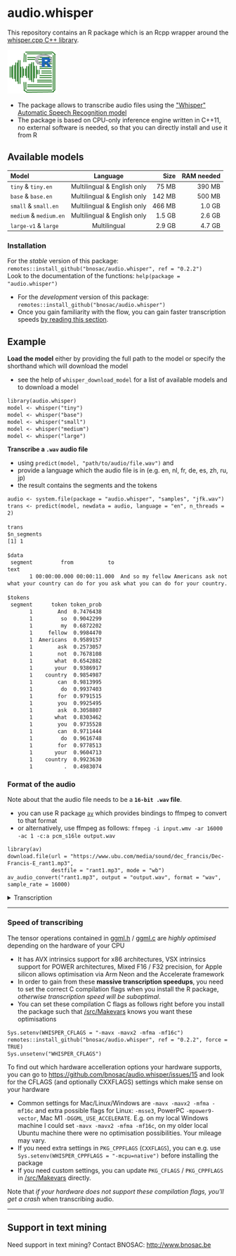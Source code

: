 # audio.whisper

This repository contains an R package which is an Rcpp wrapper around the [whisper.cpp C++ library](https://github.com/ggerganov/whisper.cpp).

![](tools/logo-audio-whisper-x100.png)

- The package allows to transcribe audio files using the ["Whisper" Automatic Speech Recognition model](https://github.com/openai/whisper)
- The package is based on CPU-only inference engine written in C++11, no external software is needed, so that you can directly install and use it from R

## Available models

| Model                  | Language                    |  Size  | RAM needed |
|:-----------------------|:---------------------------:|-------:|-----------:|
| `tiny` & `tiny.en`     | Multilingual & English only | 75 MB  | 390 MB     |
| `base` & `base.en`     | Multilingual & English only | 142 MB | 500 MB     |
| `small` & `small.en`   | Multilingual & English only | 466 MB | 1.0 GB     |
| `medium` & `medium.en` | Multilingual & English only | 1.5 GB | 2.6 GB     |
| `large-v1` & `large`   | Multilingual                | 2.9 GB | 4.7 GB     |

### Installation

For the *stable* version of this package: `remotes::install_github("bnosac/audio.whisper", ref = "0.2.2")` <br>
Look to the documentation of the functions: `help(package = "audio.whisper")`

- For the *development* version of this package: `remotes::install_github("bnosac/audio.whisper")`
- Once you gain familiarity with the flow, you can gain faster transcription speeds [by reading this section](#speed-of-transcribing).

## Example

**Load the model** either by providing the full path to the model or specify the shorthand which will download the model
  - see the help of `whisper_download_model` for a list of available models and to download a model

```{r}
library(audio.whisper)
model <- whisper("tiny")
model <- whisper("base")
model <- whisper("small")
model <- whisper("medium")
model <- whisper("large")
```

**Transcribe a `.wav` audio file** 
  - using `predict(model, "path/to/audio/file.wav")` and 
  - provide a language which the audio file is in (e.g. en, nl, fr, de, es, zh, ru, jp)
  - the result contains the segments and the tokens

```{r}
audio <- system.file(package = "audio.whisper", "samples", "jfk.wav")
trans <- predict(model, newdata = audio, language = "en", n_threads = 2)

trans
$n_segments
[1] 1

$data
 segment         from           to                                                                                                       text
       1 00:00:00.000 00:00:11.000  And so my fellow Americans ask not what your country can do for you ask what you can do for your country.

$tokens
 segment      token token_prob
       1        And  0.7476438
       1         so  0.9042299
       1         my  0.6872202
       1     fellow  0.9984470
       1  Americans  0.9589157
       1        ask  0.2573057
       1        not  0.7678108
       1       what  0.6542882
       1       your  0.9386917
       1    country  0.9854987
       1        can  0.9813995
       1         do  0.9937403
       1        for  0.9791515
       1        you  0.9925495
       1        ask  0.3058807
       1       what  0.8303462
       1        you  0.9735528
       1        can  0.9711444
       1         do  0.9616748
       1        for  0.9778513
       1       your  0.9604713
       1    country  0.9923630
       1          .  0.4983074
```

### Format of the audio

Note about that the audio file needs to be a **`16-bit .wav` file**. 

  - you can use R package [`av`](https://cran.r-project.org/package=av) which provides bindings to ffmpeg to convert to that format 
  - or alternatively, use ffmpeg as follows: `ffmpeg -i input.wmv -ar 16000 -ac 1 -c:a pcm_s16le output.wav`

```{r}
library(av)
download.file(url = "https://www.ubu.com/media/sound/dec_francis/Dec-Francis-E_rant1.mp3", 
              destfile = "rant1.mp3", mode = "wb")
av_audio_convert("rant1.mp3", output = "output.wav", format = "wav", sample_rate = 16000)
```

<details>
  <summary>Transcription</summary>
  
  ```{r}
  trans <- predict(model, newdata = "output.wav", language = "en", 
                   duration = 30 * 1000, offset = 7 * 1000, 
                   token_timestamps = TRUE)
  trans
$n_segments
[1] 11

$data
 segment         from           to                                                             text
       1 00:00:07.000 00:00:09.000                                             Look at the picture.
       2 00:00:09.000 00:00:11.000                                                   See the skull.
       3 00:00:11.000 00:00:13.000                                        The part of bone removed.
       4 00:00:13.000 00:00:16.000                     The master race Frankenstein radio controls.
       5 00:00:16.000 00:00:18.000                           The brain thoughts broadcasting radio.
       6 00:00:18.000 00:00:21.000        The eyesight television. The Frankenstein earphone radio.
       7 00:00:21.000 00:00:25.000  The threshold brain wash radio. The latest new skull reforming.
       8 00:00:25.000 00:00:28.000                            To contain all Frankenstein controls.
       9 00:00:28.000 00:00:31.000                     Even in thin skulls of white pedigree males.
      10 00:00:31.000 00:00:34.000                                   Visible Frankenstein controls.
      11 00:00:34.000 00:00:37.000            The synthetic nerve radio, directional and an alloop.

$tokens
 segment         token token_prob   token_from     token_to
       1          Look  0.4281234 00:00:07.290 00:00:07.420
       1            at  0.9485379 00:00:07.420 00:00:07.620
       1           the  0.9758387 00:00:07.620 00:00:07.940
       1       picture  0.9734664 00:00:08.150 00:00:08.580
       1             .  0.9688568 00:00:08.680 00:00:08.910
       2           See  0.9847929 00:00:09.000 00:00:09.420
       2           the  0.7588121 00:00:09.420 00:00:09.840
       2         skull  0.9989663 00:00:09.840 00:00:10.310
       2             .  0.9548351 00:00:10.550 00:00:11.000
       3           The  0.9914295 00:00:11.000 00:00:11.170
       3          part  0.9789217 00:00:11.560 00:00:11.600
       3            of  0.9958754 00:00:11.600 00:00:11.770
       3          bone  0.9759618 00:00:11.770 00:00:12.030
       3       removed  0.9956936 00:00:12.190 00:00:12.710
       3             .  0.9965582 00:00:12.710 00:00:12.940
       4           The  0.9923794 00:00:13.000 00:00:13.210
       4        master  0.9875370 00:00:13.350 00:00:13.640
       4          race  0.9803119 00:00:13.640 00:00:13.930
       4       Franken  0.9982004 00:00:13.930 00:00:14.440
       4         stein  0.9998384 00:00:14.440 00:00:14.800
       4         radio  0.9780943 00:00:14.800 00:00:15.160
       4      controls  0.9893969 00:00:15.160 00:00:15.700
       4             .  0.9796444 00:00:15.750 00:00:16.000
       5           The  0.9870584 00:00:16.000 00:00:16.140
       5         brain  0.9964160 00:00:16.330 00:00:16.430
       5      thoughts  0.9657190 00:00:16.490 00:00:16.870
       5  broadcasting  0.9860524 00:00:16.870 00:00:17.530
       5         radio  0.9439469 00:00:17.530 00:00:17.800
       5             .  0.9973570 00:00:17.800 00:00:17.960
       6           The  0.9774312 00:00:18.000 00:00:18.210
       6      eyesight  0.9293824 00:00:18.250 00:00:18.910
       6    television  0.9896797 00:00:18.910 00:00:19.690
       6             .  0.9961249 00:00:19.810 00:00:20.000
       6           The  0.5245560 00:00:20.000 00:00:20.090
       6       Franken  0.9829712 00:00:20.090 00:00:20.300
       6         stein  0.9999006 00:00:20.320 00:00:20.470
       6           ear  0.9958365 00:00:20.470 00:00:20.560
       6         phone  0.9876402 00:00:20.560 00:00:20.720
       6         radio  0.9854031 00:00:20.720 00:00:20.860
       6             .  0.9930948 00:00:20.950 00:00:21.000
       7           The  0.9887797 00:00:21.000 00:00:21.200
       7     threshold  0.9979410 00:00:21.200 00:00:21.750
       7         brain  0.9938735 00:00:21.880 00:00:22.160
       7          wash  0.9781434 00:00:22.160 00:00:22.430
       7         radio  0.9931799 00:00:22.430 00:00:22.770
       7             .  0.9941305 00:00:22.770 00:00:23.000
       7           The  0.5658014 00:00:23.000 00:00:23.230
       7        latest  0.9985833 00:00:23.230 00:00:23.690
       7           new  0.9956740 00:00:23.690 00:00:23.920
       7         skull  0.9990881 00:00:23.920 00:00:24.300
       7        reform  0.9664753 00:00:24.300 00:00:24.760
       7           ing  0.9966548 00:00:24.760 00:00:24.870
       7             .  0.9644036 00:00:25.000 00:00:25.000
       8            To  0.9600158 00:00:25.010 00:00:25.170
       8       contain  0.9938834 00:00:25.170 00:00:25.770
       8           all  0.9625537 00:00:25.770 00:00:26.020
       8       Franken  0.9710320 00:00:26.020 00:00:26.620
       8         stein  0.9998924 00:00:26.620 00:00:27.040
       8      controls  0.9955972 00:00:27.040 00:00:27.720
       8             .  0.9759502 00:00:27.720 00:00:28.000
       9          Even  0.9824280 00:00:28.000 00:00:28.300
       9            in  0.9928908 00:00:28.300 00:00:28.450
       9          thin  0.9970337 00:00:28.450 00:00:28.750
       9         skull  0.9954430 00:00:28.750 00:00:29.120
       9             s  0.9987136 00:00:29.120 00:00:29.180
       9            of  0.9772032 00:00:29.280 00:00:29.350
       9         white  0.9897125 00:00:29.350 00:00:29.720
       9           ped  0.9980962 00:00:29.810 00:00:29.960
       9            ig  0.9971448 00:00:29.960 00:00:30.100
       9           ree  0.9996273 00:00:30.100 00:00:30.320
       9         males  0.9934869 00:00:30.390 00:00:30.700
       9             .  0.9789821 00:00:30.780 00:00:30.990
      10           Vis  0.8950536 00:00:31.050 00:00:31.250
      10          ible  0.9988410 00:00:31.290 00:00:31.690
      10       Franken  0.9976653 00:00:31.690 00:00:32.360
      10         stein  0.9999056 00:00:32.430 00:00:32.880
      10      controls  0.9977503 00:00:32.880 00:00:33.670
      10             .  0.9917345 00:00:33.680 00:00:34.000
      11           The  0.9685771 00:00:34.000 00:00:34.180
      11     synthetic  0.9910653 00:00:34.180 00:00:34.730
      11         nerve  0.9979016 00:00:34.730 00:00:35.030
      11         radio  0.9594643 00:00:35.030 00:00:35.330
      11             ,  0.8811045 00:00:35.330 00:00:35.450
      11   directional  0.9930993 00:00:35.450 00:00:36.120
      11           and  0.8905478 00:00:36.120 00:00:36.300
      11            an  0.9520693 00:00:36.300 00:00:36.420
      11           all  0.7639735 00:00:36.420 00:00:36.600
      11           oop  0.9988559 00:00:36.600 00:00:36.730
      11             .  0.9924630 00:00:36.830 00:00:37.000
  ```
</details>


-----

### Speed of transcribing

The tensor operations contained in [ggml.h](src/whisper_cpp/ggml.h) / [ggml.c](src/whisper_cpp/ggml.c) are *highly optimised* depending on the hardware of your CPU

  - It has AVX intrinsics support for x86 architectures, VSX intrinsics support for POWER architectures, Mixed F16 / F32 precision, for Apple silicon allows optimisation via Arm Neon and the Accelerate framework
  - In order to gain from these **massive transcription speedups**, you need to set the correct C compilation flags when you install the R package, *otherwise transcription speed will be suboptimal*. 
  - You can set these compilation C flags as follows right before you install the package such that [/src/Makevars](/src/Makevars) knows you want these optimisations

```
Sys.setenv(WHISPER_CFLAGS = "-mavx -mavx2 -mfma -mf16c")
remotes::install_github("bnosac/audio.whisper", ref = "0.2.2", force = TRUE)
Sys.unsetenv("WHISPER_CFLAGS")
```

To find out which hardware accelleration options your hardware supports, you can go to https://github.com/bnosac/audio.whisper/issues/15 and look for the CFLAGS (and optionally CXXFLAGS) settings which make sense on your hardware 

  - Common settings for Mac/Linux/Windows are `-mavx -mavx2 -mfma -mf16c` and extra possible flags for Linux: `-msse3`, PowerPC `-mpower9-vector`, Mac M1 `-DGGML_USE_ACCELERATE`. E.g. on my local Windows machine I could set `-mavx -mavx2 -mfma -mf16c`, on my older local Ubuntu machine there were no optimisation possibilities. Your mileage may vary.
  - If you need extra settings in `PKG_CPPFLAGS` (`CXXFLAGS`), you can e.g. use `Sys.setenv(WHISPER_CPPFLAGS = "-mcpu=native")` before installing the package
  - If you need custom settings, you can update `PKG_CFLAGS` / `PKG_CPPFLAGS` in [/src/Makevars](/src/Makevars) directly.

Note that *if your hardware does not support these compilation flags, you'll get a crash* when transcribing audio.

-----

## Support in text mining

Need support in text mining?
Contact BNOSAC: http://www.bnosac.be

